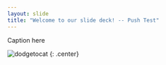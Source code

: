 ```yaml
---
layout: slide
title: "Welcome to our slide deck! -- Push Test"
---
```


Caption here

![dodgetocat](https://octodex.github.com/images/dodgetocat_v2.png)
{: .center}
